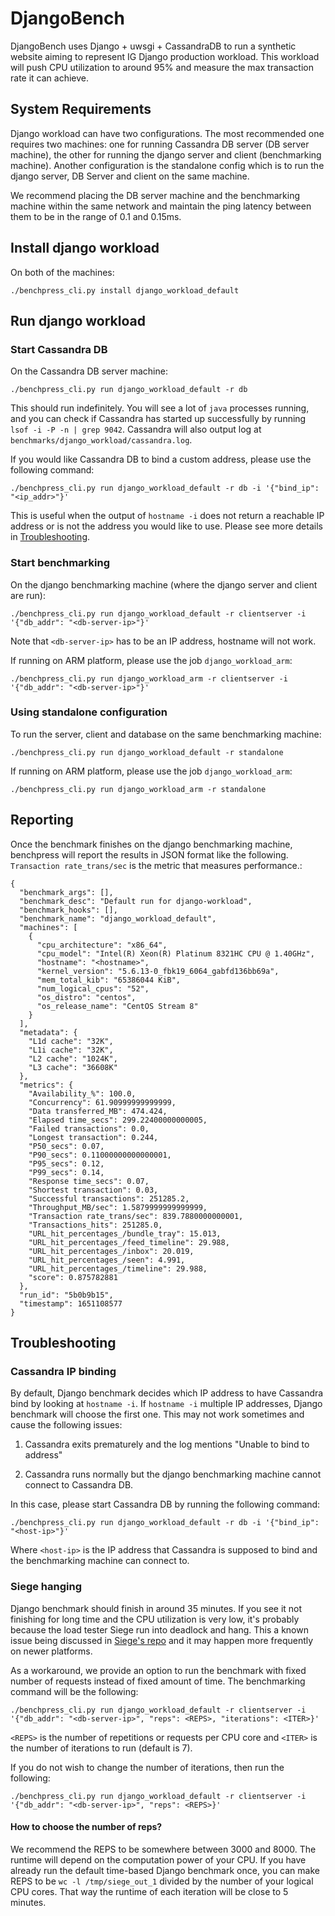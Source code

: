 <!--
Copyright (c) Meta Platforms, Inc. and affiliates.

This source code is licensed under the MIT license found in the
LICENSE file in the root directory of this source tree.
-->
# DjangoBench

DjangoBench uses Django + uwsgi + CassandraDB to run a synthetic website aiming
to represent IG Django production workload. This workload will push CPU utilization
to around 95% and measure the max transaction rate it can achieve.

## System Requirements

Django workload can have two configurations. The most recommended one requires two machines:
one for running Cassandra DB server (DB server machine), the other for running the django server
and client (benchmarking machine).
Another configuration is the standalone config which is to run the django server, DB Server and
client on the same machine.

We recommend placing the DB server machine and the benchmarking machine within the same network
and maintain the ping latency between them to be in the range of 0.1 and 0.15ms.

## Install django workload

On both of the machines:

```
./benchpress_cli.py install django_workload_default
```

## Run django workload

### Start Cassandra DB

On the Cassandra DB server machine:

```
./benchpress_cli.py run django_workload_default -r db
```
This should run indefinitely. You will see a lot of `java` processes running, and you can check
if Cassandra has started up successfully by running `lsof -i -P -n | grep 9042`. Cassandra will also
output log at `benchmarks/django_workload/cassandra.log`.

If you would like Cassandra DB to bind a custom address, please use the following command:

```
./benchpress_cli.py run django_workload_default -r db -i '{"bind_ip": "<ip_addr>"}'
```

This is useful when the output of `hostname -i` does not return a reachable IP address or is not the
address you would like to use. Please see more details in [Troubleshooting](#troubleshooting).

### Start benchmarking

On the django benchmarking machine (where the django server and client are run):

```
./benchpress_cli.py run django_workload_default -r clientserver -i '{"db_addr": "<db-server-ip>"}'
```
Note that `<db-server-ip>` has to be an IP address, hostname will not work.

If running on ARM platform, please use the job `django_workload_arm`:

```
./benchpress_cli.py run django_workload_arm -r clientserver -i '{"db_addr": "<db-server-ip>"}'
```

### Using standalone configuration

To run the server, client and database on the same benchmarking machine:
```
./benchpress_cli.py run django_workload_default -r standalone
```
If running on ARM platform, please use the job `django_workload_arm`:

```
./benchpress_cli.py run django_workload_arm -r standalone
```

## Reporting

Once the benchmark finishes on the django benchmarking machine, benchpress will
report the results in JSON format like the following. `Transaction rate_trans/sec`
is the metric that measures performance.:

```
{
  "benchmark_args": [],
  "benchmark_desc": "Default run for django-workload",
  "benchmark_hooks": [],
  "benchmark_name": "django_workload_default",
  "machines": [
    {
      "cpu_architecture": "x86_64",
      "cpu_model": "Intel(R) Xeon(R) Platinum 8321HC CPU @ 1.40GHz",
      "hostname": "<hostname>",
      "kernel_version": "5.6.13-0_fbk19_6064_gabfd136bb69a",
      "mem_total_kib": "65386044 KiB",
      "num_logical_cpus": "52",
      "os_distro": "centos",
      "os_release_name": "CentOS Stream 8"
    }
  ],
  "metadata": {
    "L1d cache": "32K",
    "L1i cache": "32K",
    "L2 cache": "1024K",
    "L3 cache": "36608K"
  },
  "metrics": {
    "Availability_%": 100.0,
    "Concurrency": 61.90999999999999,
    "Data transferred_MB": 474.424,
    "Elapsed time_secs": 299.22400000000005,
    "Failed transactions": 0.0,
    "Longest transaction": 0.244,
    "P50_secs": 0.07,
    "P90_secs": 0.11000000000000001,
    "P95_secs": 0.12,
    "P99_secs": 0.14,
    "Response time_secs": 0.07,
    "Shortest transaction": 0.03,
    "Successful transactions": 251285.2,
    "Throughput_MB/sec": 1.5879999999999999,
    "Transaction rate_trans/sec": 839.7880000000001,
    "Transactions_hits": 251285.0,
    "URL_hit_percentages_/bundle_tray": 15.013,
    "URL_hit_percentages_/feed_timeline": 29.988,
    "URL_hit_percentages_/inbox": 20.019,
    "URL_hit_percentages_/seen": 4.991,
    "URL_hit_percentages_/timeline": 29.988,
    "score": 0.875782881
  },
  "run_id": "5b0b9b15",
  "timestamp": 1651108577
}
```
## Troubleshooting

### Cassandra IP binding

By default, Django benchmark decides which IP address to have Cassandra bind by
looking at `hostname -i`. If `hostname -i` multiple IP addresses, Django benchmark
will choose the first one. This may not work sometimes and cause the following
issues:

1. Cassandra exits prematurely and the log mentions "Unable to bind to address"

2. Cassandra runs normally but the django benchmarking machine cannot connect to
Cassandra DB.

In this case, please start Cassandra DB by running the following command:

```
./benchpress_cli.py run django_workload_default -r db -i '{"bind_ip": "<host-ip>"}'
```
Where `<host-ip>` is the IP address that Cassandra is supposed to bind and the
benchmarking machine can connect to.

### Siege hanging

Django benchmark should finish in around 35 minutes. If you see it not finishing
for long time and the CPU utilization is very low, it's probably because the
load tester Siege run into deadlock and hang. This a known issue being discussed
in [Siege's repo](https://github.com/JoeDog/siege/issues/4) and it may happen more
frequently on newer platforms.

As a workaround, we provide an option to run the benchmark with fixed number of
requests instead of fixed amount of time. The benchmarking command will be the
following:

```
./benchpress_cli.py run django_workload_default -r clientserver -i '{"db_addr": "<db-server-ip>", "reps": <REPS>, "iterations": <ITER>}'
```

`<REPS>` is the number of repetitions or requests per CPU core and `<ITER>` is
the number of iterations to run (default is 7).

If you do not wish to change the number of iterations, then run the following:

```
./benchpress_cli.py run django_workload_default -r clientserver -i '{"db_addr": "<db-server-ip>", "reps": <REPS>}'
```

#### How to choose the number of reps?

We recommend the REPS to be somewhere between 3000 and 8000. The runtime will
depend on the computation power of your CPU.
If you have already run the default time-based Django benchmark once, you can
make REPS to be `wc -l /tmp/siege_out_1` divided by the number of your logical
CPU cores. That way the runtime of each iteration will be close to 5 minutes.
